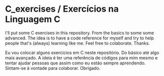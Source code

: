 # C_exercises / Exercícios na Linguagem C

I'll put some C exercises in this repository. From the basics to some some advanced. The idea is to have a code reference for myself and try to help people that's (always) learning like me. Feel free to colaborate. Thanks.

Eu vou colocar alguns exercícios em C neste repositório. Do básico até algo mais avançado. A ideia é ter uma referência de códigos para mim mesmo e tentar ajudar pessoas que assim como eu estão sempre aprendendo. Sintam-se à vontade para colaborar. Obrigado.
